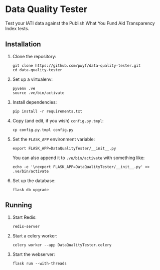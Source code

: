 # Data Quality Tester

Test your IATI data against the Publish What You Fund Aid Transparency
Index tests.

## Installation

1. Clone the repository:

    ```shell
    git clone https://github.com/pwyf/data-quality-tester.git
    cd data-quality-tester
    ```

2. Set up a virtualenv:

    ```shell
    pyvenv .ve
    source .ve/bin/activate
    ```

3. Install dependencies:

    ```shell
    pip install -r requirements.txt
    ```

4. Copy (and edit, if you wish) `config.py.tmpl`:

    ```shell
    cp config.py.tmpl config.py
    ```

5. Set the `FLASK_APP` environment variable:

    ```shell
    export FLASK_APP=DataQualityTester/__init__.py
    ```

    You can also append it to `.ve/bin/activate` with something like:

    ```shell
    echo -e '\nexport FLASK_APP=DataQualityTester/__init__.py' >> .ve/bin/activate
    ```

6. Set up the database:

    ```
    flask db upgrade
    ```

## Running

1. Start Redis:

    ```shell
    redis-server
    ```

2. Start a celery worker:

    ```shell
    celery worker --app DataQualityTester.celery
    ```

3. Start the webserver:

    ```shell
    flask run --with-threads
    ```
